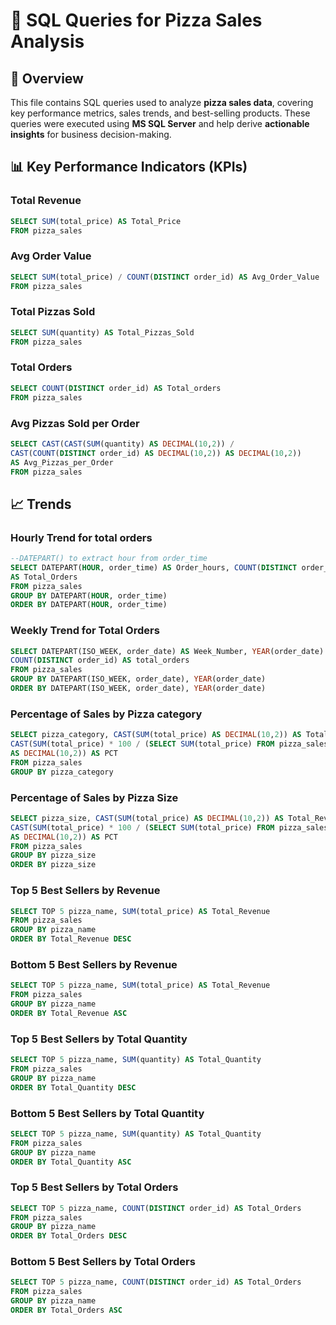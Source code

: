 # 🍕 SQL Queries for Pizza Sales Analysis  

## 📌 Overview  
This file contains SQL queries used to analyze **pizza sales data**, covering key performance metrics, sales trends, and best-selling products. These queries were executed using **MS SQL Server** and help derive **actionable insights** for business decision-making.  

## 📊 Key Performance Indicators (KPIs)  

### Total Revenue
```sql
SELECT SUM(total_price) AS Total_Price
FROM pizza_sales
```
### Avg Order Value
```sql
SELECT SUM(total_price) / COUNT(DISTINCT order_id) AS Avg_Order_Value
FROM pizza_sales
```

### Total Pizzas Sold 
```sql
SELECT SUM(quantity) AS Total_Pizzas_Sold
FROM pizza_sales
```

### Total Orders 
```sql
SELECT COUNT(DISTINCT order_id) AS Total_orders
FROM pizza_sales
```

### Avg Pizzas Sold per Order 
```sql
SELECT CAST(CAST(SUM(quantity) AS DECIMAL(10,2)) /
CAST(COUNT(DISTINCT order_id) AS DECIMAL(10,2)) AS DECIMAL(10,2))
AS Avg_Pizzas_per_Order
FROM pizza_sales
```

## 📈 Trends

### Hourly Trend for total orders
```sql
--DATEPART() to extract hour from order_time
SELECT DATEPART(HOUR, order_time) AS Order_hours, COUNT(DISTINCT order_id) 
AS Total_Orders
FROM pizza_sales
GROUP BY DATEPART(HOUR, order_time)
ORDER BY DATEPART(HOUR, order_time)
```

### Weekly Trend for Total Orders
```sql
SELECT DATEPART(ISO_WEEK, order_date) AS Week_Number, YEAR(order_date) AS Order_Year,
COUNT(DISTINCT order_id) AS total_orders
FROM pizza_sales
GROUP BY DATEPART(ISO_WEEK, order_date), YEAR(order_date)
ORDER BY DATEPART(ISO_WEEK, order_date), YEAR(order_date)
```

### Percentage of Sales by Pizza category
```sql
SELECT pizza_category, CAST(SUM(total_price) AS DECIMAL(10,2)) AS Total_revenue,
CAST(SUM(total_price) * 100 / (SELECT SUM(total_price) FROM pizza_sales)
AS DECIMAL(10,2)) AS PCT
FROM pizza_sales
GROUP BY pizza_category
```

### Percentage of Sales by Pizza Size
```sql
SELECT pizza_size, CAST(SUM(total_price) AS DECIMAL(10,2)) AS Total_Revenue,
CAST(SUM(total_price) * 100 / (SELECT SUM(total_price) FROM pizza_sales) 
AS DECIMAL(10,2)) AS PCT
FROM pizza_sales
GROUP BY pizza_size
ORDER BY pizza_size
```

### Top 5 Best Sellers by Revenue
```sql
SELECT TOP 5 pizza_name, SUM(total_price) AS Total_Revenue
FROM pizza_sales
GROUP BY pizza_name
ORDER BY Total_Revenue DESC
```

### Bottom 5 Best Sellers by Revenue
```sql
SELECT TOP 5 pizza_name, SUM(total_price) AS Total_Revenue
FROM pizza_sales
GROUP BY pizza_name
ORDER BY Total_Revenue ASC
```

### Top 5 Best Sellers by Total Quantity 
```sql
SELECT TOP 5 pizza_name, SUM(quantity) AS Total_Quantity
FROM pizza_sales
GROUP BY pizza_name
ORDER BY Total_Quantity DESC
```

### Bottom 5 Best Sellers by Total Quantity 
```sql
SELECT TOP 5 pizza_name, SUM(quantity) AS Total_Quantity
FROM pizza_sales
GROUP BY pizza_name
ORDER BY Total_Quantity ASC
```

### Top 5 Best Sellers by Total Orders
```sql
SELECT TOP 5 pizza_name, COUNT(DISTINCT order_id) AS Total_Orders
FROM pizza_sales
GROUP BY pizza_name
ORDER BY Total_Orders DESC
```

### Bottom 5 Best Sellers by Total Orders
```sql
SELECT TOP 5 pizza_name, COUNT(DISTINCT order_id) AS Total_Orders
FROM pizza_sales
GROUP BY pizza_name
ORDER BY Total_Orders ASC
```

